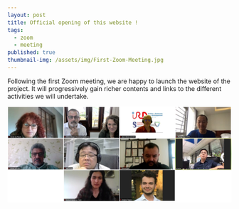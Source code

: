 ```yaml
---
layout: post
title: Official opening of this website !
tags:
  - zoom
  - meeting
published: true
thumbnail-img: /assets/img/First-Zoom-Meeting.jpg
---
```


Following the first Zoom meeting, we are happy to launch the website of the project. It will progressively gain richer contents and links to the different activities we will undertake.

![](/assets/img/First-Zoom-Meeting.jpg)
